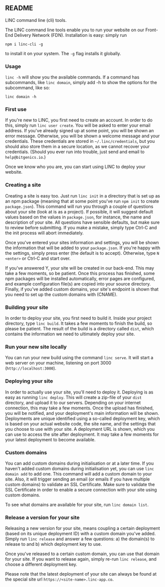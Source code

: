 ## README

LINC command line (cli) tools. 

The LINC command line tools enable you to run your website on our Front-End Delivery Network (FDN). 
Installation is easy: simply run 

`npm i linc-cli -g`

to install it on your system. The `-g` flag installs it globally. 

### Usage

`linc -h` will show you the available commands. If a command has subcommands, like `linc domain`, 
simply add -h to show the options for the subcommand, like so: 

`linc domain -h`

### First use

If you're new to LINC, you first need to create an account. In order to do this, simply run
`linc user create`. You will be asked to enter your email address. If you've already signed 
up at some point, you will be shown an error message. Otherwise, you will be shown a welcome
message and your credentials. These credentials are stored in `~/.linc/credentials`, but you
should also store them in a secure location, as we cannot recover your credentials. (Should
you ever run into trouble, just send and email to `help@bitgenics.io`.)

Once we know who you are, you can start using LINC to deploy your website. 

### Creating a site

Creating a site is easy too. Just run `linc init` in a directory that is set up as an npm
package (meaning that at some point you've run `npm init` to create `package.json`). This
command will run you through a couple of questions about your site (look at is as a project).
If possible, it will suggest default values based on the values in `package.json`, for 
instance, the name and description of your site. All questions have sensible defaults, but
make sure to review before submitting. If you make a mistake, simply type Ctrl-C and the
init process will abort immediately. 

Once you've entered your sites information and settings, you will be shown the information
that will be added to your `package.json`. If you're happy with the settings, simply press 
enter (the default is to accept). Otherwise, type `N <enter>` or Ctrl-C and start over.

If you've answered Y, your site will be created in our back-end. This may take a few moments,
so be patient. Once this process has finished, some npm packages will be installed 
automatically, error pages are configured, and example configuration file(s) are copied into
your source directory. Finally, if you've added custom domains, your site's endpoint is shown
that you need to set up the custom domains with (CNAME). 

### Building your site

In order to deploy your site, you first need to build it. Inside your project directory,
type `linc build`. It takes a few moments to finish the build, so please be patient. The
result of the build is a directory called `dist`, which contains the information we need
to ultimately deploy your site. 

### Run your new site locally

You can run your new build using the command `linc serve`. It will start a web server on
your machine, listening on port 3000 (`http://localhost:3000`).

### Deploying your site

In order to actually use your site, you'll need to deploy it. Deploying is as easy as
running `linc deploy`. This will create a zip-file of your `dist` directory, and upload it
to our servers. Depending on your internet connection, this may take a few moments. Once
the upload has finished, you will be notified, and your deployment's main information 
will be shown. Deployments are unique identified using a so-called deployment key, which is
based on your actual website code, the site name, and the settings that you choose to
use with your site. A deployment URL is shown, which you can use to access the site after
deployment. It may take a few moments for your latest deployment to become available.

### Custom domains

You can add custom domains during initialisation or at a later time. If you haven't added
custom domains during initialisation yet, you can use `linc domain add` to add one. This 
command will add a custom domain to your site. Also, it will trigger sending an email (or
emails if you have multiple custom domains) to validate an SSL Certificate. Make sure to 
validate the SSL Certificate in order to enable a secure connection with your site using
custom domains. 

To see what domains are available for your site, run `linc domain list`.

### Release a version for your site

Releasing a new version for your site, means coupling a certain deployment (based on its
unique deployment ID) with a custom domain you've added. Simply run `linc release` and 
answer a few questions: a) the domain(s) to release to and b) which deployment key to use.

Once you've released to a certain custom domain, you can use that domain for your site. 
If you want to release again, simply re-run `linc release`, and choose a different 
deployment key. 

Please note that the latest deployment of your site can always be found at the special
site url `https://<site-name>.linc-app.co`.
